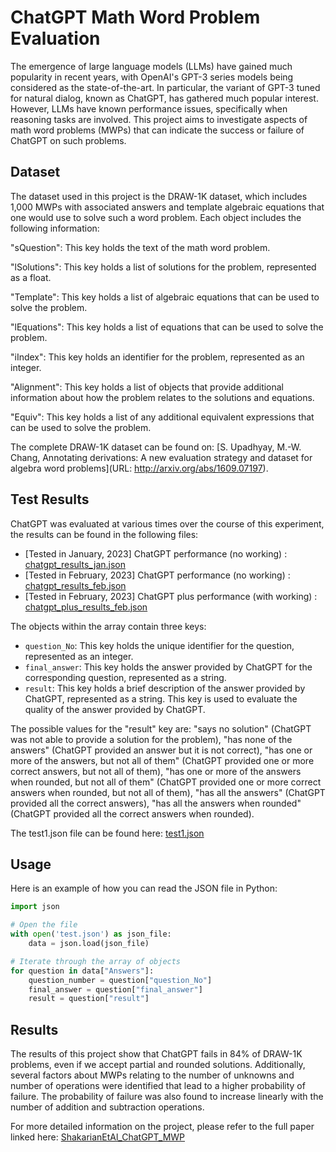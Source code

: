 # ChatGPT Math Word Problem Evaluation
The emergence of large language models (LLMs) have gained much popularity in recent years, with OpenAI's GPT-3 series models being considered as the state-of-the-art. In particular, the variant of GPT-3 tuned for natural dialog, known as ChatGPT, has gathered much popular interest. However, LLMs have known performance issues, specifically when reasoning tasks are involved. This project aims to investigate aspects of math word problems (MWPs) that can indicate the success or failure of ChatGPT on such problems.

## Dataset
The dataset used in this project is the DRAW-1K dataset, which includes 1,000 MWPs with associated answers and template algebraic equations that one would use to solve such a word problem. Each object includes the following information:

"sQuestion": This key holds the text of the math word problem.

"lSolutions": This key holds a list of solutions for the problem, represented as a float.

"Template": This key holds a list of algebraic equations that can be used to solve the problem.

"lEquations": This key holds a list of equations that can be used to solve the problem.

"iIndex": This key holds an identifier for the problem, represented as an integer.

"Alignment": This key holds a list of objects that provide additional information about how the problem relates to the solutions and equations.

"Equiv": This key holds a list of any additional equivalent expressions that can be used to solve the problem.

The complete DRAW-1K dataset can be found on: 
[S. Upadhyay, M.-W. Chang, Annotating derivations: A new evaluation
strategy and dataset for algebra word problems](URL: http://arxiv.org/abs/1609.07197).

## Test Results  
ChatGPT was evaluated at various times over the course of this experiment, the results can be found in the following files:  
- [Tested in January,   2023] ChatGPT performance (no working) : [chatgpt_results_jan.json](https://github.com/lab-v2/ChatGPT_MWP_eval/blob/main/data_with_implementation/data/chatgpt_results_jan.json)  
- [Tested in February,  2023] ChatGPT performance (no working) : [chatgpt_results_feb.json](https://github.com/lab-v2/ChatGPT_MWP_eval/blob/main/data_with_implementation/data/chatgpt__results_feb.json)  
- [Tested in February,  2023] ChatGPT plus performance (with working) : [chatgpt_plus_results_feb.json](https://github.com/lab-v2/ChatGPT_MWP_eval/blob/main/data_with_implementation/data/chatgpt_plus_results_feb.json)

  
The objects within the array contain three keys:

- `question_No`: This key holds the unique identifier for the question, represented as an integer.
- `final_answer`: This key holds the answer provided by ChatGPT for the corresponding question, represented as a string.
- `result`: This key holds a brief description of the answer provided by ChatGPT, represented as a string. This key is used to evaluate the quality of the answer provided by ChatGPT.



The possible values for the "result" key are: "says no solution" (ChatGPT was not able to provide a solution for the problem), "has none of the answers" (ChatGPT provided an answer but it is not correct), "has one or more of the answers, but not all of them" (ChatGPT provided one or more correct answers, but not all of them), "has one or more of the answers when rounded, but not all of them" (ChatGPT provided one or more correct answers when rounded, but not all of them), "has all the answers" (ChatGPT provided all the correct answers), "has all the answers when rounded" (ChatGPT provided all the correct answers when rounded).


The test1.json file can be found here: [test1.json](https://github.com/lab-v2/ChatGPT_MWP_eval/blob/e8230777268b9976c5e7f30a5e9eb86082c274b2/test.json)

## Usage
Here is an example of how you can read the JSON file in Python:
```python
import json

# Open the file
with open('test.json') as json_file:
    data = json.load(json_file)

# Iterate through the array of objects
for question in data["Answers"]:
    question_number = question["question_No"]
    final_answer = question["final_answer"]
    result = question["result"]
```
## Results
The results of this project show that ChatGPT fails in 84% of DRAW-1K problems, even if we accept partial and rounded solutions. Additionally, several factors about MWPs relating to the number of unknowns and number of operations were identified that lead to a higher probability of failure. The probability of failure was also found to increase linearly with the number of addition and subtraction operations.


For more detailed information on the project, please refer to the full paper linked here: [ShakarianEtAl_ChatGPT_MWP](https://github.com/lab-v2/ChatGPT_MWP_eval/blob/e8230777268b9976c5e7f30a5e9eb86082c274b2/ShakarianEtAl_ChatGPT_MWP.pdf)
